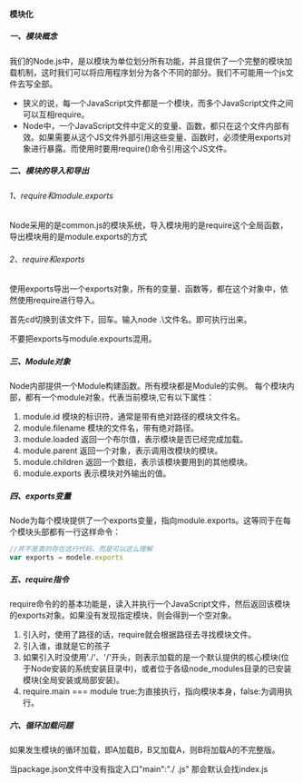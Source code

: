 #### 模块化
##### 一、模块概念
我们的Node.js中，是以模块为单位划分所有功能，并且提供了一个完整的模块加载机制，这时我们可以将应用程序划分为各个不同的部分。我们不可能用一个js文件去写全部。
- 狭义的说，每一个JavaScript文件都是一个模块，而多个JavaScript文件之间可以互相require。
- Node中，一个JavaScript文件中定义的变量、函数，都只在这个文件内部有效。如果需要从这个JS文件外部引用这些变量、函数时，必须使用exports对象进行暴露。而使用时要用require()命令引用这个JS文件。

##### 二、模块的导入和导出
###### 1、require和module.exports
Node采用的是common.js的模块系统，导入模块用的是require这个全局函数，导出模块用的是module.exports的方式
###### 2、require和exports
使用exports导出一个exports对象，所有的变量、函数等，都在这个对象中，依然使用require进行导入。

首先cd切换到该文件下，回车。输入node  .\文件名。即可执行出来。

不要把exports与module.expourts混用。

##### 三、Module对象
Node内部提供一个Module构建函数。所有模块都是Module的实例。
每个模块内部，都有一个module对象，代表当前模块,它有以下属性：
1. module.id 模块的标识符，通常是带有绝对路径的模块文件名。
2. module.filename 模块的文件名，带有绝对路径。
3. module.loaded 返回一个布尔值，表示模块是否已经完成加载。
4. module.parent 返回一个对象，表示调用改模块的模块。
5. module.children 返回一个数组，表示该模块要用到的其他模块。
6. module.exports 表示模块对外输出的值。

##### 四、exports变量
Node为每个模块提供了一个exports变量，指向module.exports。这等同于在每个模块头部都有一行这样命令：
```js
//并不是真的存在这行代码，而是可以这么理解
var exports = modele.exports
```

##### 五、require指令
require命令的的基本功能是，读入并执行一个JavaScript文件，然后返回该模块的exports对象。如果没有发现指定模块，则会得到一个空对象。
1. 引入时，使用了路径的话，require就会根据路径去寻找模块文件。
2. 引入谁，谁就是它的孩子
3. 如果引入时没使用'./'、'/'开头，则表示加载的是一个默认提供的核心模块(位于Node安装的系统安装目录中)，或者位于各级node_modules目录的已安装模块(全局安装或局部安装)。
4. require.main === module  true:为直接执行，指向模块本身，false:为调用执行。

##### 六、循环加载问题
如果发生模块的循环加载，即A加载B，B又加载A，则B将加载A的不完整版。

当package.json文件中没有指定入口"main":"./  .js" 那会默认会找index.js

